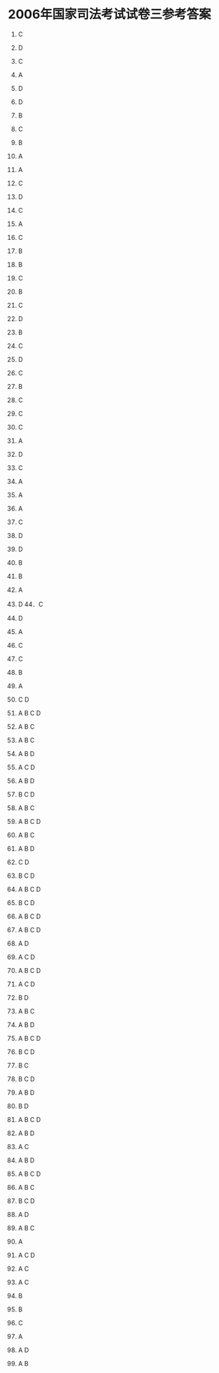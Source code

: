 2006年国家司法考试试卷三参考答案
================================

1. C
2. D
3. C
4. A
5. D
6. D
7. B
8. C
9. B
10. A
11. A
12. C
13. D
14. C
15. A
16. C
17. B
18. B
19. C
20. B
21. C
22. D
23. B
24. C
25. D
26. C
27. B
28. C
29. C
30. C
31. A
32. D
33. C
34. A
35. A
36. A
37. C
38. D
39. D
40. B
41. B
42. A
43. D
44．C
45. D
46. A
47. C
48. C
49. B
50. A


51. C D
52. A B C D
53. A B C
54. A B C
55. A B D
56. A C D
57. A B D
58. B C D
59. A B C
60. A B C D
61. A B C
62. A B D
63. C D
64. B C D
65. A B C D
66. B C D
67. A B C D
68. A B C D
69. A D
70. A C D
71. A B C D
72. A C D
73. B D
74. A B C
75. A B D
76. A B C D
77. B C D
78. B C
79. B C D
80. A B D
81. B D
82. A B C D
83. A B D
84. A C
85. A B D
86. A B C D
87. A B C
88. B C D
89. A D
90. A B C


91. A
92. A C D
93. A C
94. A C
95. B
96. B
97. C
98. A
99. A D
100. A B

